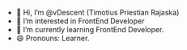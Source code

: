 - 👋 Hi, I’m @vDescent (Timotius Priestian Rajaska)
- 👀 I’m interested in FrontEnd Developer
- 🌱 I’m currently learning FrontEnd Developer.
- 😄 Pronouns: Learner.

<!---
vDescent/vDescent is a ✨ special ✨ repository because its `README.md` (this file) appears on your GitHub profile.
You can click the Preview link to take a look at your changes.
--->
